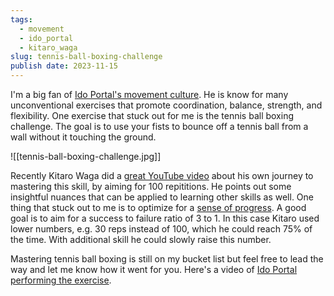 ```yaml
---
tags:
  - movement
  - ido_portal
  - kitaro_waga
slug: tennis-ball-boxing-challenge
publish date: 2023-11-15
---
```

I'm a big fan of [Ido Portal's movement culture](https://www.idoportal.com). He is know for many unconventional exercises that promote coordination, balance, strength, and flexibility. One exercise that stuck out for me is the tennis ball boxing challenge. The goal is to use your fists to bounce off a tennis ball from a wall without it touching the ground.

![[tennis-ball-boxing-challenge.jpg]]

Recently Kitaro Waga did a [great YouTube video](https://www.youtube.com/watch?v=jq-XEwHldq8) about his own journey to mastering this skill, by aiming for 100 repititions. He points out some insightful nuances that can be applied to learning other skills as well. One thing that stuck out to me is to optimize for a [sense of progress](https://youtu.be/jq-XEwHldq8?si=egCPea5dxm-1TeWX&t=481). A good goal is to aim for a success to failure ratio of 3 to 1. In this case Kitaro used lower numbers, e.g. 30 reps instead of 100, which he could reach 75% of the time. With additional skill he could slowly raise this number.

Mastering tennis ball boxing is still on my bucket list but feel free to lead the way and let me know how it went for you. Here's a video of [Ido Portal performing the exercise](https://www.facebook.com/portal.ido/videos/tennis-boxing/1087497214625591/).
